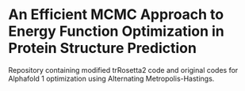 # An Efficient MCMC Approach to Energy Function Optimization in Protein Structure Prediction
Repository containing modified trRosetta2 code and original codes for Alphafold 1 optimization using Alternating Metropolis-Hastings. 
